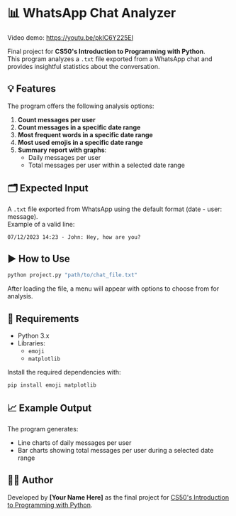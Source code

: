 # 📊 WhatsApp Chat Analyzer

Video demo: https://youtu.be/pkIC6Y225EI

Final project for **CS50's Introduction to Programming with Python**.  
This program analyzes a `.txt` file exported from a WhatsApp chat and provides insightful statistics about the conversation.

## 💡 Features

The program offers the following analysis options:

1. **Count messages per user**  
2. **Count messages in a specific date range**  
3. **Most frequent words in a specific date range**  
4. **Most used emojis in a specific date range**  
5. **Summary report with graphs**:
   - Daily messages per user
   - Total messages per user within a selected date range

## 🗂️ Expected Input

A `.txt` file exported from WhatsApp using the default format (date - user: message).  
Example of a valid line:
```
07/12/2023 14:23 - John: Hey, how are you?
```

## ▶️ How to Use

```bash
python project.py "path/to/chat_file.txt"
```

After loading the file, a menu will appear with options to choose from for analysis.

## 🧰 Requirements

- Python 3.x  
- Libraries:
  - `emoji`
  - `matplotlib`

Install the required dependencies with:

```bash
pip install emoji matplotlib
```

## 📈 Example Output

The program generates:
- Line charts of daily messages per user
- Bar charts showing total messages per user during a selected date range

## 🧑‍💻 Author

Developed by **[Your Name Here]** as the final project for [CS50's Introduction to Programming with Python](https://cs50.harvard.edu/python/).